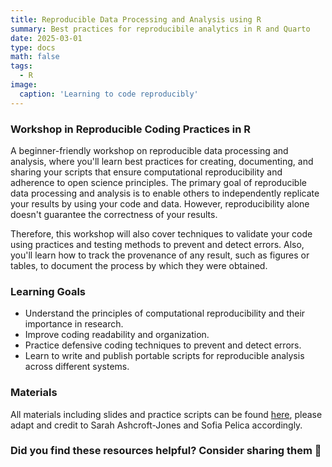 ```yaml
---
title: Reproducible Data Processing and Analysis using R
summary: Best practices for reproducibile analytics in R and Quarto
date: 2025-03-01
type: docs
math: false
tags:
  - R
image:
  caption: 'Learning to code reproducibly'
---
```


### Workshop in Reproducible Coding Practices in R

A beginner-friendly workshop on reproducible data processing and analysis, where you'll learn best practices for creating, documenting, and sharing your scripts that ensure computational reproducibility and adherence to open science principles. The primary goal of reproducible data processing and analysis is to enable others to independently replicate your results by using your code and data. However, reproducibility alone doesn't guarantee the correctness of your results.

Therefore, this workshop will also cover techniques to validate your code using practices and testing methods to prevent and detect errors. Also, you'll learn how to track the provenance of any result, such as figures or tables, to document the process by which they were obtained.

### Learning Goals
- Understand the principles of computational reproducibility and their importance in research.
- Improve coding readability and organization.
- Practice defensive coding techniques to prevent and detect errors.
- Learn to write and publish portable scripts for reproducible analysis across different systems.

### Materials
All materials including slides and practice scripts can be found [here](https://github.com/sarahajones/KLIworkshop2025/tree/main), please adapt and credit to Sarah Ashcroft-Jones and Sofia Pelica accordingly. 

### Did you find these resources helpful? Consider sharing them 🙌

